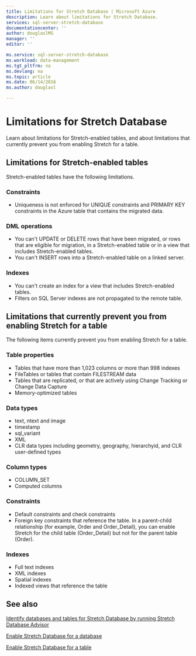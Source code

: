 ```yaml
---
title: Limitations for Stretch Database | Microsoft Azure
description: Learn about limitations for Stretch Database.
services: sql-server-stretch-database
documentationcenter: ''
author: douglaslMS
manager: ''
editor: ''

ms.service: sql-server-stretch-database
ms.workload: data-management
ms.tgt_pltfrm: na
ms.devlang: na
ms.topic: article
ms.date: 06/14/2016
ms.author: douglasl

---
```

# Limitations for Stretch Database
Learn about limitations for Stretch\-enabled tables, and about limitations that currently prevent you from enabling Stretch for a table.

## <a name="Caveats"></a> Limitations for Stretch\-enabled tables
Stretch\-enabled tables have the following limitations.

### Constraints
* Uniqueness is not enforced for UNIQUE constraints and PRIMARY KEY constraints in the Azure table that contains the migrated data.

### DML operations
* You can't UPDATE or DELETE rows that have been migrated, or rows that are eligible for migration, in a Stretch\-enabled table or in a view that includes Stretch\-enabled tables.
* You can't INSERT rows into a Stretch\-enabled table on a linked server.

### Indexes
* You can't create an index for a view that includes Stretch\-enabled tables.
* Filters on SQL Server indexes are not propagated to the remote table.

## <a name="Limitations"></a> Limitations that currently prevent you from enabling Stretch for a table
The following items currently prevent you from enabling Stretch for a table.

### Table properties
* Tables that have more than 1,023 columns or more than 998 indexes
* FileTables or tables that contain FILESTREAM data
* Tables that are replicated, or that are actively using Change Tracking or Change Data Capture
* Memory\-optimized tables

### Data types
* text, ntext and image
* timestamp
* sql\_variant
* XML
* CLR data types including geometry, geography, hierarchyid, and CLR user\-defined types

### Column types
* COLUMN\_SET
* Computed columns

### Constraints
* Default constraints and check constraints
* Foreign key constraints that reference the table. In a parent\-child relationship \(for example, Order and Order\_Detail\), you can enable Stretch for the child table \(Order\_Detail\) but not for the parent table \(Order\).

### Indexes
* Full text indexes
* XML indexes
* Spatial indexes
* Indexed views that reference the table

## See also
[Identify databases and tables for Stretch Database by running Stretch Database Advisor](sql-server-stretch-database-identify-databases.md)

[Enable Stretch Database for a database](sql-server-stretch-database-enable-database.md)

[Enable Stretch Database for a table](sql-server-stretch-database-enable-table.md)


